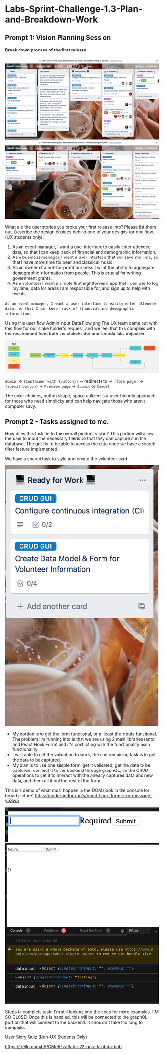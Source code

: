 
# Labs-Sprint-Challenge-1.3-Plan-and-Breakdown-Work

## Prompt 1: Vision Planning Session 

#### Break down process of the first release.


<img src="https://github.com/ebisLab/Labs-Sprint-Challenge-1.3-Plan-and-Breakdown-Work/blob/master/Screen%20Shot%202020-03-27%20at%2011.18.57%20AM.png?raw=true">



<img src="https://github.com/ebisLab/Labs-Sprint-Challenge-1.3-Plan-and-Breakdown-Work/blob/master/Screen%20Shot%202020-03-27%20at%2011.20.43%20AM.png?raw=true">


What are the user stories you broke your first release into? Please list them out.
Describe the design choices behind one of your designs for one flow. (UX students only):

1. As an event manager, I want a user interface to easily enter attendee data, so that I can keep track of financial and demographic information.
2. As a business manager, I want a user interface that will save me time, so that I have more time for beer and classical music.
3. As an owner of a not-for-profit business I want the ability to aggregate demographic information from people. This is crucial for writing government grants.
4. As a volunteer I want a simple & straightforward app that I can use to log my time, data for areas I am responsible for, and sign up to help with events.


`
As an event manager, I want a user interface to easily enter attendee data, so that I can keep track of financial and demographic information.
`

 Using this user flow Admin Input Data Flow.png
The UX team came out with this flow for our stake holder's request, and we feel that this complies with the requirement from both the stakeholder and lambda labs objective

<img src="https://github.com/ebisLab/Labs-Sprint-Challenge-1.3-Plan-and-Breakdown-Work/blob/master/Admin%20Input%20Data%20Flow.png?raw=true">

`Admin `=> `[Container with {button}]` => redirects to => `[form page]` => `{submit button}` => `Preview page` => `Submit`                                                                                or `Cancel`
 
 The color choices, button shape, space utilized is a user friendly approach for those who need simplicity and can help navigate those who aren't computer savy.                                                                                                    
                                                                                                     
## Prompt 2 - Tasks assigned to me.


How does this task tie to the overall product vision?
This portion will allow the user to input the necessary fields so that they can capture it in the database. The goal is to be able to access the data once we have a search filter feature implemented. 

We have a shared task to style and create the volunteer card 

<img src="https://github.com/ebisLab/Labs-Sprint-Challenge-1.3-Plan-and-Breakdown-Work/blob/master/Screen%20Shot%202020-03-27%20at%2012.24.33%20PM.png?raw=true">

- My portion is to get the form functional, or at least the inputs functional. The problem I'm running into is that we are using 2 main libraries (antd and React Hook Form) and it's conflicting with the functionality main functionality.
- I was able to get the validation to work, the one remaining task is to get the data to be captured. 
- My plan is to use one simple form, get it validated, get the data to be captured, connect it to the backend through graphQL, do the CRUD operations to get it to interact with the already captured data and new data, and then roll it out the rest of the form.

This is a demo of what must happen in the DOM (look in the console for broad picture) 
https://codesandbox.io/s/react-hook-form-errormessage-y53w5


<img src="https://github.com/ebisLab/Labs-Sprint-Challenge-1.3-Plan-and-Breakdown-Work/blob/master/Screen%20Shot%202020-03-27%20at%2012.27.35%20PM.png?raw=true">




<img src="https://github.com/ebisLab/Labs-Sprint-Challenge-1.3-Plan-and-Breakdown-Work/blob/master/Screen%20Shot%202020-03-27%20at%2012.28.53%20PM.png?raw=true">


Steps to complete task: 
I'm still looking into the docs for more examples. I'M SO CLOSE! 
Once this is handled, this will be connected to the graphQL portion that will connect to the backend. It shouldn't take too long to complete.


User Story Quiz (Non-UX Students Only)

https://trello.com/b/PCMe6Zza/labs-22-quiz-lambda-bnb



